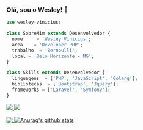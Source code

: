 ### Olá, sou o Wesley! 👋

```php
use wesley-vinicius;

class SobreMim extends Desenvolvedor {
  nome     = 'Wesley Vinicius';
  area    = 'Developer PHP';
  trabalho  = 'Bernoulli';
  local = 'Belo Horizonte - MG';
}

class Skills extends Desenvolvedor {
  linguagens  = ['PHP', 'JavaScript', 'Golang'];
  bibliotecas  = ['Bootstrap', 'Jquery'];
  frameworks = ['Laravel', 'Symfony'];
}
```

<p align="left">
  <a href="mailto:viweesleyy9923@gmail.com" alt="Gmail" target="_blank">
    <img src="https://img.shields.io/badge/-Gmail-FF0000?style=flat-square&labelColor=FF0000&logo=gmail&logoColor=white&link=LINK-DO-SEU-EMAIL" />
  </a>

  <a href="https://www.linkedin.com/in/wesley-vinicius/" alt="Linkedin" target="_blank">
    <img src="https://img.shields.io/badge/-Linkedin-0e76a8?style=flat-square&logo=Linkedin&logoColor=white&link=LINK-DO-SEU-LINKEDIN" />
  </a>
</p>  

<a href="https://github.com/wesley-vinicius/github-readme-stats">
  <img align="center" src="https://github-readme-stats.anuraghazra1.vercel.app/api/top-langs/?username=wesley-vinicius&theme=material-palenight" />
</a>
<a href="https://github.com/wesley-vinicius/github-readme-stats">
  <img align="center" src="https://github-readme-stats.vercel.app/api?username=wesley-vinicius&show_icons=true&include_all_commits=true&theme=material-palenight" alt="Anurag's github stats" />
</a>

